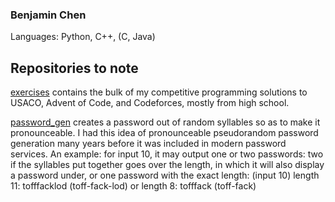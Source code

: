 ### Benjamin Chen

Languages: Python, C++, (C, Java)

## Repositories to note

[exercises](https://github.com/benj-chen/exercises) contains the bulk of my competitive programming solutions to USACO, Advent of Code, and Codeforces, mostly from high school.

[password_gen](https://github.com/benj-chen/password_gen) creates a password out of random syllables so as to make it pronounceable. I had this idea of pronounceable pseudorandom password generation many years before it was included in modern password services. An example: for input 10, it may output one or two passwords: two if the syllables put together goes over the length, in which it will also display a password under, or one password with the exact length:
(input 10)
length 11:
tofffacklod
(toff-fack-lod)
or length 8:
tofffack
(toff-fack)
<!--
**benj-chen/benj-chen** is a ✨ _special_ ✨ repository because its `README.md` (this file) appears on your GitHub profile.

Here are some ideas to get you started:

- 🔭 I’m currently working on ...
- 🌱 I’m currently learning ...
- 👯 I’m looking to collaborate on ...
- 🤔 I’m looking for help with ...
- 💬 Ask me about ...
- 📫 How to reach me: ...
- 😄 Pronouns: ...
- ⚡ Fun fact: ...
-->
